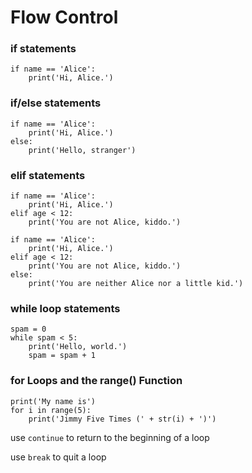 # Flow Control

### if statements

```
if name == 'Alice':
    print('Hi, Alice.')
```

### if/else statements

```
if name == 'Alice':
    print('Hi, Alice.')
else:
    print('Hello, stranger')
```

### elif statements

```
if name == 'Alice':
    print('Hi, Alice.')
elif age < 12:
    print('You are not Alice, kiddo.')
```

```
if name == 'Alice':
    print('Hi, Alice.')
elif age < 12:
    print('You are not Alice, kiddo.')
else:
    print('You are neither Alice nor a little kid.')
```

### while loop statements

```
spam = 0
while spam < 5:
    print('Hello, world.')
    spam = spam + 1
```

### for Loops and the range() Function

```
print('My name is')
for i in range(5):
    print('Jimmy Five Times (' + str(i) + ')')
```


use `continue` to return to the beginning of a loop

use `break` to quit a loop
